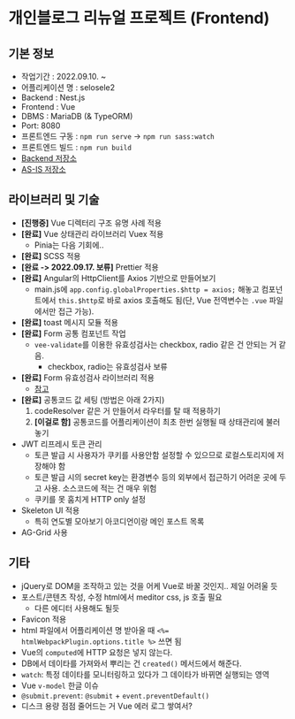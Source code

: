 # 개인블로그 리뉴얼 프로젝트 (Frontend)

## 기본 정보

- 작업기간 : 2022.09.10. ~
- 어플리케이션 명 : selosele2
- Backend : Nest.js
- Frontend : Vue
- DBMS : MariaDB (& TypeORM)
- Port: 8080
- 프론트엔드 구동 : ```npm run serve``` &rarr; ```npm run sass:watch```
- 프론트엔드 빌드 : ```npm run build```
- [Backend 저장소](https://github.com/selosele/selosele2-backend)
- [AS-IS 저장소](https://github.com/selosele/devblog)

## 라이브러리 및 기술

- **[진행중]** Vue 디렉터리 구조 유명 사례 적용
- **[완료]** Vue 상태관리 라이브러리 Vuex 적용
  - Pinia는 다음 기회에..
- **[완료]** SCSS 적용
- **[완료 -> 2022.09.17. 보류]** Prettier 적용
- **[완료]** Angular의 HttpClient를 Axios 기반으로 만들어보기
  - main.js에 ```app.config.globalProperties.$http = axios;``` 해놓고 컴포넌트에서 ```this.$http```로 바로 axios 호출해도 됨(단, Vue 전역변수는 ```.vue``` 파일에서만 접근 가능).
- **[완료]** toast 메시지 모듈 적용
- **[완료]** Form 공통 컴포넌트 작업
  - ```vee-validate```를 이용한 유효성검사는 checkbox, radio 같은 건 안되는 거 같음.
    - checkbox, radio는 유효성검사 보류
- **[완료]** Form 유효성검사 라이브러리 적용
  - [참고](https://vee-validate.logaretm.com/v4/guide/global-validators)
- **[완료]** 공통코드 값 세팅 (방법은 아래 2가지)
  1. codeResolver 같은 거 만들어서 라우터를 탈 때 적용하기
  2. **[이걸로 함]** 공통코드를 어플리케이션이 최초 한번 실행될 때 상태관리에 불러놓기
- JWT 리프레시 토큰 관리
  - 토큰 발급 시 사용자가 쿠키를 사용안함 설정할 수 있으므로 로컬스토리지에 저장해야 함
  - 토큰 발급 시의 secret key는 환경변수 등의 외부에서 접근하기 어려운 곳에 두고 사용. 소스코드에 적는 건 매우 위험
  - 쿠키를 못 훔치게 HTTP only 설정
- Skeleton UI 적용
  - 특히 연도별 모아보기 아코디언이랑 메인 포스트 목록
- AG-Grid 사용

## 기타

- jQuery로 DOM을 조작하고 있는 것을 어케 Vue로 바꿀 것인지.. 제일 어려울 듯
- 포스트/콘텐츠 작성, 수정 html에서 meditor css, js 호출 필요
  - 다른 에디터 사용해도 될듯
- Favicon 적용
- html 파일에서 어플리케이션 명 받아올 때 ```<%= htmlWebpackPlugin.options.title %>``` 쓰면 됨
- Vue의 ```computed```에 HTTP 요청은 넣지 않는다.
- DB에서 데이타를 가져와서 뿌리는 건 ```created()``` 메서드에서 해준다.
- ```watch```: 특정 데이타를 모니터링하고 있다가 그 데이타가 바뀌면 실행되는 영역
- Vue ```v-model``` 한글 이슈
- ```@submit.prevent```: ```@submit``` + ```event.preventDefault()```
- 디스크 용량 점점 줄어드는 거 Vue 에러 로그 쌓여서?
